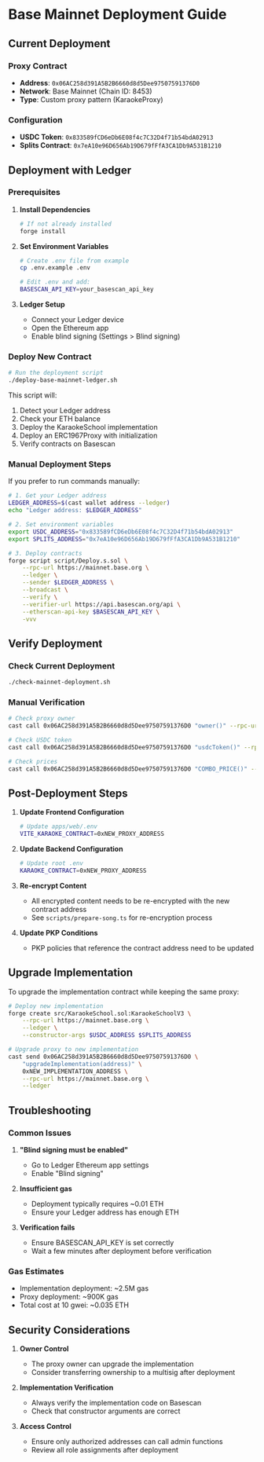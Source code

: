 # Base Mainnet Deployment Guide

## Current Deployment

### Proxy Contract
- **Address**: `0x06AC258d391A5B2B6660d8d5Dee97507591376D0`
- **Network**: Base Mainnet (Chain ID: 8453)
- **Type**: Custom proxy pattern (KaraokeProxy)

### Configuration
- **USDC Token**: `0x833589fCD6eDb6E08f4c7C32D4f71b54bdA02913`
- **Splits Contract**: `0x7eA10e96D656Ab19D679fFfA3CA1Db9A531B1210`

## Deployment with Ledger

### Prerequisites

1. **Install Dependencies**
   ```bash
   # If not already installed
   forge install
   ```

2. **Set Environment Variables**
   ```bash
   # Create .env file from example
   cp .env.example .env
   
   # Edit .env and add:
   BASESCAN_API_KEY=your_basescan_api_key
   ```

3. **Ledger Setup**
   - Connect your Ledger device
   - Open the Ethereum app
   - Enable blind signing (Settings > Blind signing)

### Deploy New Contract

```bash
# Run the deployment script
./deploy-base-mainnet-ledger.sh
```

This script will:
1. Detect your Ledger address
2. Check your ETH balance
3. Deploy the KaraokeSchool implementation
4. Deploy an ERC1967Proxy with initialization
5. Verify contracts on Basescan

### Manual Deployment Steps

If you prefer to run commands manually:

```bash
# 1. Get your Ledger address
LEDGER_ADDRESS=$(cast wallet address --ledger)
echo "Ledger address: $LEDGER_ADDRESS"

# 2. Set environment variables
export USDC_ADDRESS="0x833589fCD6eDb6E08f4c7C32D4f71b54bdA02913"
export SPLITS_ADDRESS="0x7eA10e96D656Ab19D679fFfA3CA1Db9A531B1210"

# 3. Deploy contracts
forge script script/Deploy.s.sol \
    --rpc-url https://mainnet.base.org \
    --ledger \
    --sender $LEDGER_ADDRESS \
    --broadcast \
    --verify \
    --verifier-url https://api.basescan.org/api \
    --etherscan-api-key $BASESCAN_API_KEY \
    -vvv
```

## Verify Deployment

### Check Current Deployment
```bash
./check-mainnet-deployment.sh
```

### Manual Verification
```bash
# Check proxy owner
cast call 0x06AC258d391A5B2B6660d8d5Dee97507591376D0 "owner()" --rpc-url https://mainnet.base.org

# Check USDC token
cast call 0x06AC258d391A5B2B6660d8d5Dee97507591376D0 "usdcToken()" --rpc-url https://mainnet.base.org

# Check prices
cast call 0x06AC258d391A5B2B6660d8d5Dee97507591376D0 "COMBO_PRICE()" --rpc-url https://mainnet.base.org
```

## Post-Deployment Steps

1. **Update Frontend Configuration**
   ```bash
   # Update apps/web/.env
   VITE_KARAOKE_CONTRACT=0xNEW_PROXY_ADDRESS
   ```

2. **Update Backend Configuration**
   ```bash
   # Update root .env
   KARAOKE_CONTRACT=0xNEW_PROXY_ADDRESS
   ```

3. **Re-encrypt Content**
   - All encrypted content needs to be re-encrypted with the new contract address
   - See `scripts/prepare-song.ts` for re-encryption process

4. **Update PKP Conditions**
   - PKP policies that reference the contract address need to be updated

## Upgrade Implementation

To upgrade the implementation contract while keeping the same proxy:

```bash
# Deploy new implementation
forge create src/KaraokeSchool.sol:KaraokeSchoolV3 \
    --rpc-url https://mainnet.base.org \
    --ledger \
    --constructor-args $USDC_ADDRESS $SPLITS_ADDRESS

# Upgrade proxy to new implementation
cast send 0x06AC258d391A5B2B6660d8d5Dee97507591376D0 \
    "upgradeImplementation(address)" \
    0xNEW_IMPLEMENTATION_ADDRESS \
    --rpc-url https://mainnet.base.org \
    --ledger
```

## Troubleshooting

### Common Issues

1. **"Blind signing must be enabled"**
   - Go to Ledger Ethereum app settings
   - Enable "Blind signing"

2. **Insufficient gas**
   - Deployment typically requires ~0.01 ETH
   - Ensure your Ledger address has enough ETH

3. **Verification fails**
   - Ensure BASESCAN_API_KEY is set correctly
   - Wait a few minutes after deployment before verification

### Gas Estimates

- Implementation deployment: ~2.5M gas
- Proxy deployment: ~900K gas
- Total cost at 10 gwei: ~0.035 ETH

## Security Considerations

1. **Owner Control**
   - The proxy owner can upgrade the implementation
   - Consider transferring ownership to a multisig after deployment

2. **Implementation Verification**
   - Always verify the implementation code on Basescan
   - Check that constructor arguments are correct

3. **Access Control**
   - Ensure only authorized addresses can call admin functions
   - Review all role assignments after deployment